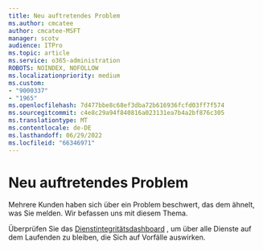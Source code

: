 ```yaml
---
title: Neu auftretendes Problem
ms.author: cmcatee
author: cmcatee-MSFT
manager: scotv
audience: ITPro
ms.topic: article
ms.service: o365-administration
ROBOTS: NOINDEX, NOFOLLOW
ms.localizationpriority: medium
ms.custom:
- "9000337"
- "1965"
ms.openlocfilehash: 7d477bbe8c68ef3dba72b616936fcfd03ff7f574
ms.sourcegitcommit: c4e8c29a94f840816a023131ea7b4a2bf876c305
ms.translationtype: MT
ms.contentlocale: de-DE
ms.lasthandoff: 06/29/2022
ms.locfileid: "66346971"
---
```

# <a name="emerging-issue"></a>Neu auftretendes Problem

Mehrere Kunden haben sich über ein Problem beschwert, das dem ähnelt, was Sie melden. Wir befassen uns mit diesem Thema.

Überprüfen Sie das [Dienstintegritätsdashboard](https://admin.microsoft.com/adminportal/home#/servicehealth) , um über alle Dienste auf dem Laufenden zu bleiben, die Sich auf Vorfälle auswirken.